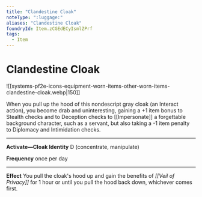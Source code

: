 ```yaml
---
title: "Clandestine Cloak"
noteType: ":luggage:"
aliases: "Clandestine Cloak"
foundryId: Item.zCGEdECyIsmlZPrf
tags:
  - Item
---
```


# Clandestine Cloak
![[systems-pf2e-icons-equipment-worn-items-other-worn-items-clandestine-cloak.webp|150]]

When you pull up the hood of this nondescript gray cloak (an Interact action), you become drab and uninteresting, gaining a +1 item bonus to Stealth checks and to Deception checks to [[Impersonate]] a forgettable background character, such as a servant, but also taking a -1 item penalty to Diplomacy and Intimidation checks.

* * *

**Activate—Cloak Identity** D (concentrate, manipulate)

**Frequency** once per day

* * *

**Effect** You pull the cloak's hood up and gain the benefits of _[[Veil of Privacy]]_ for 1 hour or until you pull the hood back down, whichever comes first.
